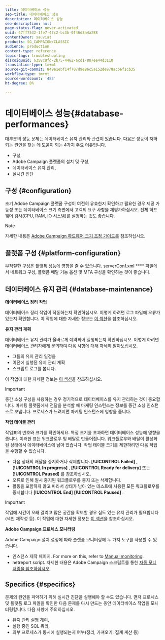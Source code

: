 ```yaml
---
title: 데이터베이스 성능
seo-title: 데이터베이스 성능
description: 데이터베이스 성능
seo-description: null
page-status-flag: never-activated
uuid: 47ff7532-1fe7-47c2-bc3b-0f46d3a4a288
contentOwner: sauviat
products: SG_CAMPAIGN/CLASSIC
audience: production
content-type: reference
topic-tags: troubleshooting
discoiquuid: 6358c8fd-2b75-4462-acd1-887ee44d3110
translation-type: tm+mt
source-git-commit: 849e1ebf14f707d9e86c5a152de978acb6f1cb35
workflow-type: tm+mt
source-wordcount: '483'
ht-degree: 8%

---
```



# 데이터베이스 성능{#database-performances}

대부분의 성능 문제는 데이터베이스 유지 관리와 관련이 있습니다. 다음은 성능이 저하되는 원인을 찾는 데 도움이 되는 4가지 주요 이유입니다.

* 구성,
* Adobe Campaign 플랫폼의 설치 및 구성,
* 데이터베이스 유지 관리,
* 실시간 진단

## 구성 {#configuration}

초기 Adobe Campaign 플랫폼 구성이 여전히 유효한지 확인하고 필요한 경우 제공 가능성 또는 데이터베이스 크기 측면에서 고객의 요구 사항을 재평가하십시오. 전체 하드웨어 검사(CPU, RAM, IO 시스템)를 실행하는 것도 좋습니다.

>[!NOTE]
>
>자세한 내용은 [Adobe Campaign 하드웨어 크기 조정 가이드를](https://helpx.adobe.com/kr/campaign/kb/hardware-sizing-guide.html) 참조하십시오.

## 플랫폼 구성 {#platform-configuration}

부적절한 구성은 플랫폼 성능에 영향을 줄 수 있습니다. serverConf.xml **** 파일에서 네트워크 구성, 플랫폼 배달 기능 옵션 및 MTA 구성을 확인하는 것이 좋습니다.

## 데이터베이스 유지 관리 {#database-maintenance}

**데이터베이스 정리 작업**

데이터베이스 정리 작업이 작동하는지 확인하십시오. 이렇게 하려면 로그 파일에 오류가 있는지 확인합니다. 이 작업에 대한 자세한 정보는 [이 섹션](../../production/using/database-cleanup-workflow.md)을 참조하십시오.

**유지 관리 계획**

데이터베이스 유지 관리가 올바르게 예약되어 실행되는지 확인하십시오. 이렇게 하려면 데이터베이스 관리자에게 문의하여 다음 사항에 대해 자세히 알아보십시오.

* 그들의 유지 관리 일정을
* 이전에 실행된 유지 관리 계획
* 스크립트 로그를 봅니다.

이 작업에 대한 자세한 정보는 [이 섹션](../../production/using/recommendations.md)을 참조하십시오.

>[!IMPORTANT]
>
>중간 소싱 구성을 사용하는 경우 정기적으로 데이터베이스를 유지 관리하는 것이 중요합니다. 마케팅 플랫폼에서 전달을 분석할 때 마케팅 인스턴스는 정보를 중간 소싱 인스턴스로 보냅니다. 프로세스가 느려지면 마케팅 인스턴스에 영향을 줍니다.

**작업 테이블 관리**

작업표의 번호와 크기를 확인하세요. 특정 크기를 초과하면 데이터베이스 성능에 영향을 줍니다. 이러한 표는 워크플로우 및 배달로 만들어집니다. 워크플로우와 배달이 활성화된 상태에서 데이터베이스에 남아 있습니다. 작업 테이블 크기를 제한하려면 다음 작업을 수행할 수 있습니다.

* 다음 상태의 배달을 중지하거나 삭제합니다. **[!UICONTROL Failed]** , **[!UICONTROL In progress]** , **[!UICONTROL Ready for delivery]** 또는 **[!UICONTROL Paused]** 를 참조하십시오.
* 오류로 인해 일시 중지된 워크플로우를 중지 또는 삭제합니다.
* 활동을 포함하지 않고 따라서 상태가 남아 있는 테스트에 사용된 모든 워크플로우를 중지합니다 **[!UICONTROL End]** **[!UICONTROL Paused]** .

>[!IMPORTANT]
>
>작업에 시간이 오래 걸리고 많은 공간을 확보할 경우 심도 있는 유지 관리가 필요합니다(색인 재작성 등). 이 작업에 대한 자세한 정보는 [이 섹션](../../production/using/recommendations.md)을 참조하십시오.

**Adobe Campaign 프로세스 모니터링**

Adobe Campaign 설치 설정에 따라 플랫폼 모니터링에 두 가지 도구를 사용할 수 있습니다.

* 인스턴스 제작 페이지. For more on this, refer to [Manual monitoring](../../production/using/monitoring-processes.md#manual-monitoring).
* netreport script. 자세한 내용은 Adobe Campaign 스크립트를 통한 [자동 모니터링을 참조하십시오](../../production/using/monitoring-processes.md#automatic-monitoring-via-adobe-campaign-scripts).

## Specifics {#specifics}

문제의 원인을 파악하기 위해 실시간 진단을 실행해야 할 수도 있습니다. 먼저 프로세스 및 플랫폼 로그 파일을 확인한 다음 문제를 다시 만드는 동안 데이터베이스 작업을 모니터링합니다. 다음 사항에 주의하십시오.

* 유지 관리 실행 계획,
* 실행 중인 SQL 쿼리,
* 외부 프로세스가 동시에 실행되는지 여부(정리, 가져오기, 집계 계산 등)

